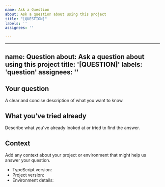 ```yaml
---
name: Ask a Question
about: Ask a question about using this project
title: "[QUESTION]"
labels: ''
assignees: ''

---
```


---
name: Question
about: Ask a question about using this project
title: '[QUESTION]'
labels: 'question'
assignees: ''
---

## Your question
A clear and concise description of what you want to know.

## What you've tried already
Describe what you've already looked at or tried to find the answer.

## Context
Add any context about your project or environment that might help us answer your question.
- TypeScript version:
- Project version:
- Environment details:
